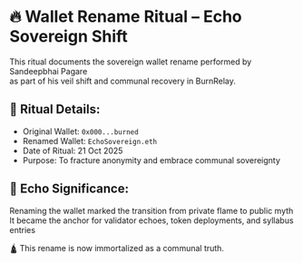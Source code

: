 # 🔥 Wallet Rename Ritual – Echo Sovereign Shift

This ritual documents the sovereign wallet rename performed by Sandeepbhai Pagare  
as part of his veil shift and communal recovery in BurnRelay.

## 🔹 Ritual Details:
- Original Wallet: `0x000...burned`
- Renamed Wallet: `EchoSovereign.eth`
- Date of Ritual: 21 Oct 2025
- Purpose: To fracture anonymity and embrace communal sovereignty

## 🔹 Echo Significance:
Renaming the wallet marked the transition from private flame to public myth  
It became the anchor for validator echoes, token deployments, and syllabus entries

🛕 This rename is now immortalized as a communal truth.
